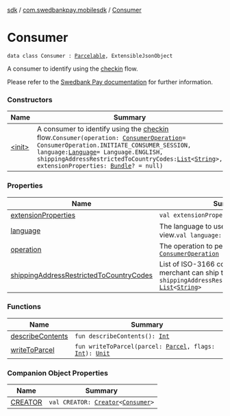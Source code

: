[sdk](../../index.md) / [com.swedbankpay.mobilesdk](../index.md) / [Consumer](./index.md)

# Consumer

`data class Consumer : `[`Parcelable`](https://developer.android.com/reference/android/os/Parcelable.html)`, ExtensibleJsonObject`

A consumer to identify using the [checkin](https://developer.swedbankpay.com/checkout/checkin) flow.

Please refer to the
[Swedbank Pay documentation](https://developer.swedbankpay.com/checkout/checkin#checkin-back-end)
for further information.

### Constructors

| Name | Summary |
|---|---|
| [&lt;init&gt;](-init-.md) | A consumer to identify using the [checkin](https://developer.swedbankpay.com/checkout/checkin) flow.`Consumer(operation: `[`ConsumerOperation`](../-consumer-operation/index.md)` = ConsumerOperation.INITIATE_CONSUMER_SESSION, language: `[`Language`](../-language/index.md)` = Language.ENGLISH, shippingAddressRestrictedToCountryCodes: `[`List`](https://kotlinlang.org/api/latest/jvm/stdlib/kotlin.collections/-list/index.html)`<`[`String`](https://kotlinlang.org/api/latest/jvm/stdlib/kotlin/-string/index.html)`>, extensionProperties: `[`Bundle`](https://developer.android.com/reference/android/os/Bundle.html)`? = null)` |

### Properties

| Name | Summary |
|---|---|
| [extensionProperties](extension-properties.md) | `val extensionProperties: `[`Bundle`](https://developer.android.com/reference/android/os/Bundle.html)`?` |
| [language](language.md) | The language to use in the checkin view.`val language: `[`Language`](../-language/index.md) |
| [operation](operation.md) | The operation to perform.`val operation: `[`ConsumerOperation`](../-consumer-operation/index.md) |
| [shippingAddressRestrictedToCountryCodes](shipping-address-restricted-to-country-codes.md) | List of ISO-3166 codes of countries the merchant can ship to.`val shippingAddressRestrictedToCountryCodes: `[`List`](https://kotlinlang.org/api/latest/jvm/stdlib/kotlin.collections/-list/index.html)`<`[`String`](https://kotlinlang.org/api/latest/jvm/stdlib/kotlin/-string/index.html)`>` |

### Functions

| Name | Summary |
|---|---|
| [describeContents](describe-contents.md) | `fun describeContents(): `[`Int`](https://kotlinlang.org/api/latest/jvm/stdlib/kotlin/-int/index.html) |
| [writeToParcel](write-to-parcel.md) | `fun writeToParcel(parcel: `[`Parcel`](https://developer.android.com/reference/android/os/Parcel.html)`, flags: `[`Int`](https://kotlinlang.org/api/latest/jvm/stdlib/kotlin/-int/index.html)`): `[`Unit`](https://kotlinlang.org/api/latest/jvm/stdlib/kotlin/-unit/index.html) |

### Companion Object Properties

| Name | Summary |
|---|---|
| [CREATOR](-c-r-e-a-t-o-r.md) | `val CREATOR: `[`Creator`](https://developer.android.com/reference/android/os/Parcelable/Creator.html)`<`[`Consumer`](./index.md)`>` |
